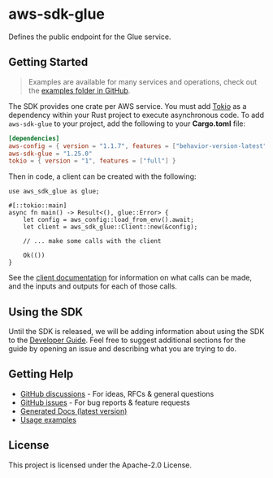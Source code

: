 # aws-sdk-glue

Defines the public endpoint for the Glue service.

## Getting Started

> Examples are available for many services and operations, check out the
> [examples folder in GitHub](https://github.com/awslabs/aws-sdk-rust/tree/main/examples).

The SDK provides one crate per AWS service. You must add [Tokio](https://crates.io/crates/tokio)
as a dependency within your Rust project to execute asynchronous code. To add `aws-sdk-glue` to
your project, add the following to your **Cargo.toml** file:

```toml
[dependencies]
aws-config = { version = "1.1.7", features = ["behavior-version-latest"] }
aws-sdk-glue = "1.25.0"
tokio = { version = "1", features = ["full"] }
```

Then in code, a client can be created with the following:

```rust,no_run
use aws_sdk_glue as glue;

#[::tokio::main]
async fn main() -> Result<(), glue::Error> {
    let config = aws_config::load_from_env().await;
    let client = aws_sdk_glue::Client::new(&config);

    // ... make some calls with the client

    Ok(())
}
```

See the [client documentation](https://docs.rs/aws-sdk-glue/latest/aws_sdk_glue/client/struct.Client.html)
for information on what calls can be made, and the inputs and outputs for each of those calls.

## Using the SDK

Until the SDK is released, we will be adding information about using the SDK to the
[Developer Guide](https://docs.aws.amazon.com/sdk-for-rust/latest/dg/welcome.html). Feel free to suggest
additional sections for the guide by opening an issue and describing what you are trying to do.

## Getting Help

* [GitHub discussions](https://github.com/awslabs/aws-sdk-rust/discussions) - For ideas, RFCs & general questions
* [GitHub issues](https://github.com/awslabs/aws-sdk-rust/issues/new/choose) - For bug reports & feature requests
* [Generated Docs (latest version)](https://awslabs.github.io/aws-sdk-rust/)
* [Usage examples](https://github.com/awslabs/aws-sdk-rust/tree/main/examples)

## License

This project is licensed under the Apache-2.0 License.

